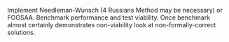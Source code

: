 Implement Needleman-Wunsch (4 Russians Method may be necessary) or FOGSAA.
Benchmark performance and test viability.
Once benchmark almost certainly demonstrates non-viability look at non-formally-correct solutions.